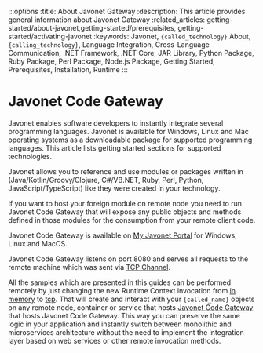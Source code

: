 :::options
:title: About Javonet Gateway
:description: This article provides general information about Javonet Gateway
:related_articles: getting-started/about-javonet,getting-started/prerequisites, getting-started/activating-javonet
:keywords: Javonet, `{called_technology}` About, `{calling_technology}`, Language Integration, Cross-Language Communication, .NET Framework, .NET Core, JAR Library, Python Package, Ruby Package, Perl Package, Node.js Package, Getting Started, Prerequisites, Installation, Runtime
:::

# Javonet Code Gateway
  
Javonet enables software developers to instantly integrate several programming languages. Javonet is available for Windows, Linux and Mac operating systems as a downloadable package for supported programming languages. This article lists getting started sections for supported technologies.  
  
Javonet allows you to reference and use modules or packages written in (Java/Kotlin/Groovy/Clojure, C#/VB.NET, Ruby, Perl, Python, JavaScript/TypeScript) like they were created in your technology.  

If you want to host your foreign module on remote node you need to run Javonet Code Gateway that will expose any public objects and methods defined in those modules for the consumption from your remote client code.  

Javonet Code Gateway is available on [My Javonet Portal](https://my.javonet.com) for Windows, Linux and MacOS.  

Javonet Code Gateway listens on port 8080 and serves all requests to the remote machine which was sent via [TCP Channel](/guides/v2/`{calling_technology}`/`{called_technology}`/foundations/tcp-channel.md).

All the samples which are presented in this guides can be performed remotely by just changing the new Runtime Context invocation from [in memory](/guides/v2/`{calling_technology}`/`{called_technology}`/foundations/in-memory-channel) to [tcp](/guides/v2/`{calling_technology}`/`{called_technology}`/foundations/tcp-channel).  That will create and interact with your `{called_name}` objects on any remote node, container or service that hosts [Javonet Code Gateway](/guides/v2/`{calling_technology}`/`{called_technology}`/javonet-code-gateway/about-javonet-code-gateway.md) that hosts Javonet Code Gateway. This way you can preserve the same logic in your application and instantly switch between monolithic and microservices architecture without the need to implement the integration layer based on web services or other remote invocation methods.  
